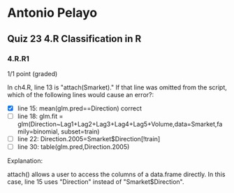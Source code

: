 # Antonio Pelayo
## Quiz 23 4.R Classification in R
### 4.R.R1
1/1 point (graded)

In ch4.R, line 13 is "attach(Smarket)." If that line was omitted from the script, 
which of the following lines would cause an error?:

- [x] line 15: mean(glm.pred==Direction) correct
- [ ] line 18: glm.fit = glm(Direction~Lag1+Lag2+Lag3+Lag4+Lag5+Volume,data=Smarket,family=binomial, subset=train)
- [ ] line 22: Direction.2005=Smarket$Direction[!train]
- [ ] line 30: table(glm.pred,Direction.2005)

Explanation:

attach() allows a user to access the columns of a data.frame directly. In this 
case, line 15 uses "Direction" instead of "Smarket$Direction".